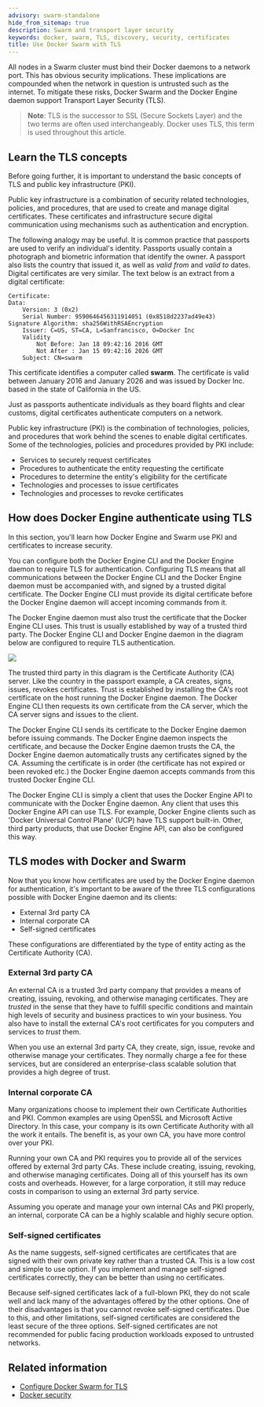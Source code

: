 ```yaml
---
advisory: swarm-standalone
hide_from_sitemap: true
description: Swarm and transport layer security
keywords: docker, swarm, TLS, discovery, security, certificates
title: Use Docker Swarm with TLS
---
```

All nodes in a Swarm cluster must bind their Docker daemons to a network port. This has obvious security implications. These implications are compounded when the network in question is untrusted such as the internet. To mitigate these risks, Docker Swarm and the Docker Engine daemon support Transport Layer Security (TLS).

> **Note**: TLS is the successor to SSL (Secure Sockets Layer) and the two terms are often used interchangeably. Docker uses TLS, this term is used throughout this article.

## Learn the TLS concepts

Before going further, it is important to understand the basic concepts of TLS and public key infrastructure (PKI).

Public key infrastructure is a combination of security related technologies, policies, and procedures, that are used to create and manage digital certificates. These certificates and infrastructure secure digital communication using mechanisms such as authentication and encryption.

The following analogy may be useful. It is common practice that passports are used to verify an individual's identity. Passports usually contain a photograph and biometric information that identify the owner. A passport also lists the country that issued it, as well as *valid from* and *valid to* dates. Digital certificates are very similar. The text below is an extract from a digital certificate:

    Certificate:
    Data:
        Version: 3 (0x2)
        Serial Number: 9590646456311914051 (0x8518d2237ad49e43)
    Signature Algorithm: sha256WithRSAEncryption
        Issuer: C=US, ST=CA, L=Sanfrancisco, O=Docker Inc
        Validity
            Not Before: Jan 18 09:42:16 2016 GMT
            Not After : Jan 15 09:42:16 2026 GMT
        Subject: CN=swarm
    

This certificate identifies a computer called **swarm**. The certificate is valid between January 2016 and January 2026 and was issued by Docker Inc. based in the state of California in the US.

Just as passports authenticate individuals as they board flights and clear customs, digital certificates authenticate computers on a network.

Public key infrastructure (PKI) is the combination of technologies, policies, and procedures that work behind the scenes to enable digital certificates. Some of the technologies, policies and procedures provided by PKI include:

* Services to securely request certificates
* Procedures to authenticate the entity requesting the certificate
* Procedures to determine the entity's eligibility for the certificate
* Technologies and processes to issue certificates
* Technologies and processes to revoke certificates

## How does Docker Engine authenticate using TLS

In this section, you'll learn how Docker Engine and Swarm use PKI and certificates to increase security.

<!--[metadata]>Need to know about encryption too<![end-metadata]-->

You can configure both the Docker Engine CLI and the Docker Engine daemon to require TLS for authentication. Configuring TLS means that all communications between the Docker Engine CLI and the Docker Engine daemon must be accompanied with, and signed by a trusted digital certificate. The Docker Engine CLI must provide its digital certificate before the Docker Engine daemon will accept incoming commands from it.

The Docker Engine daemon must also trust the certificate that the Docker Engine CLI uses. This trust is usually established by way of a trusted third party. The Docker Engine CLI and Docker Engine daemon in the diagram below are configured to require TLS authentication.

![](images/trust-diagram.jpg)

The trusted third party in this diagram is the Certificate Authority (CA) server. Like the country in the passport example, a CA creates, signs, issues, revokes certificates. Trust is established by installing the CA's root certificate on the host running the Docker Engine daemon. The Docker Engine CLI then requests its own certificate from the CA server, which the CA server signs and issues to the client.

The Docker Engine CLI sends its certificate to the Docker Engine daemon before issuing commands. The Docker Engine daemon inspects the certificate, and because the Docker Engine daemon trusts the CA, the Docker Engine daemon automatically trusts any certificates signed by the CA. Assuming the certificate is in order (the certificate has not expired or been revoked etc.) the Docker Engine daemon accepts commands from this trusted Docker Engine CLI.

The Docker Engine CLI is simply a client that uses the Docker Engine API to communicate with the Docker Engine daemon. Any client that uses this Docker Engine API can use TLS. For example, Docker Engine clients such as 'Docker Universal Control Plane' (UCP) have TLS support built-in. Other, third party products, that use Docker Engine API, can also be configured this way.

## TLS modes with Docker and Swarm

Now that you know how certificates are used by the Docker Engine daemon for authentication, it's important to be aware of the three TLS configurations possible with Docker Engine daemon and its clients:

* External 3rd party CA
* Internal corporate CA
* Self-signed certificates

These configurations are differentiated by the type of entity acting as the Certificate Authority (CA).

### External 3rd party CA

An external CA is a trusted 3rd party company that provides a means of creating, issuing, revoking, and otherwise managing certificates. They are *trusted* in the sense that they have to fulfill specific conditions and maintain high levels of security and business practices to win your business. You also have to install the external CA's root certificates for you computers and services to *trust* them.

When you use an external 3rd party CA, they create, sign, issue, revoke and otherwise manage your certificates. They normally charge a fee for these services, but are considered an enterprise-class scalable solution that provides a high degree of trust.

### Internal corporate CA

Many organizations choose to implement their own Certificate Authorities and PKI. Common examples are using OpenSSL and Microsoft Active Directory. In this case, your company is its own Certificate Authority with all the work it entails. The benefit is, as your own CA, you have more control over your PKI.

Running your own CA and PKI requires you to provide all of the services offered by external 3rd party CAs. These include creating, issuing, revoking, and otherwise managing certificates. Doing all of this yourself has its own costs and overheads. However, for a large corporation, it still may reduce costs in comparison to using an external 3rd party service.

Assuming you operate and manage your own internal CAs and PKI properly, an internal, corporate CA can be a highly scalable and highly secure option.

### Self-signed certificates

As the name suggests, self-signed certificates are certificates that are signed with their own private key rather than a trusted CA. This is a low cost and simple to use option. If you implement and manage self-signed certificates correctly, they can be better than using no certificates.

Because self-signed certificates lack of a full-blown PKI, they do not scale well and lack many of the advantages offered by the other options. One of their disadvantages is that you cannot revoke self-signed certificates. Due to this, and other limitations, self-signed certificates are considered the least secure of the three options. Self-signed certificates are not recommended for public facing production workloads exposed to untrusted networks.

## Related information

* [Configure Docker Swarm for TLS](configure-tls.md)
* [Docker security](/engine/security/security/)
